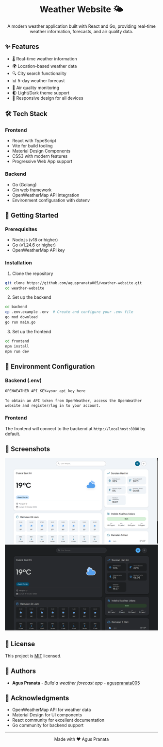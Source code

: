 <h1 align="center">Weather Website 🌤️</h1>

<p align="center">
  A modern weather application built with React and Go, providing real-time weather information, forecasts, and air quality data.
</p>

## ✨ Features

- 🌡️ Real-time weather information
- 🌍 Location-based weather data
- 🔍 City search functionality
- 📊 5-day weather forecast
- 💨 Air quality monitoring
- 🌓 Light/Dark theme support
- 📱 Responsive design for all devices

## 🛠️ Tech Stack

### Frontend
- React with TypeScript
- Vite for build tooling
- Material Design Components
- CSS3 with modern features
- Progressive Web App support

### Backend
- Go (Golang)
- Gin web framework
- OpenWeatherMap API integration
- Environment configuration with dotenv

## 🚀 Getting Started

### Prerequisites
- Node.js (v18 or higher)
- Go (v1.24.6 or higher)
- OpenWeatherMap API key

### Installation

1. Clone the repository
```bash
git clone https://github.com/aguspranata005/weather-website.git
cd weather-website
```

2. Set up the backend
```bash
cd backend
cp .env.example .env  # Create and configure your .env file
go mod download
go run main.go
```

3. Set up the frontend
```bash
cd frontend
npm install
npm run dev
```

## 🔧 Environment Configuration

### Backend (.env)
```env
OPENWEATHER_API_KEY=your_api_key_here

To obtain an API token from OpenWeather, access the OpenWeather website and register/log in to your account.
```

### Frontend
The frontend will connect to the backend at `http://localhost:8080` by default.

## 📱 Screenshots

![alt text](weather-light.png)
![alt text](weather-dark.png)

## 📝 License

This project is [MIT](https://opensource.org/licenses/MIT) licensed.

## 👥 Authors

- **Agus Pranata** - *Build a weather forecast app* - [aguspranata005](https://github.com/aguspranata005)

## 🙏 Acknowledgments

- OpenWeatherMap API for weather data
- Material Design for UI components
- React community for excellent documentation
- Go community for backend support

---
<p align="center">Made with ❤️ Agus Pranata</p>